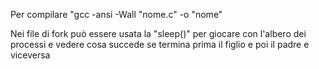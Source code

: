 Per compilare "gcc -ansi -Wall "nome.c" -o "nome"

Nei file di fork può essere usata la "sleep()" per giocare con l'albero dei processi e vedere cosa succede se termina prima il figlio e poi il padre e viceversa
